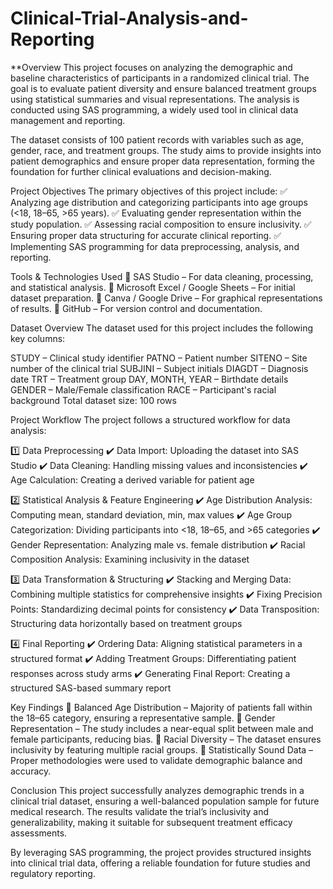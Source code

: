 # Clinical-Trial-Analysis-and-Reporting
**Overview
This project focuses on analyzing the demographic and baseline characteristics of participants in a randomized clinical trial. The goal is to evaluate patient diversity and ensure balanced treatment groups using statistical summaries and visual representations. The analysis is conducted using SAS programming, a widely used tool in clinical data management and reporting.

The dataset consists of 100 patient records with variables such as age, gender, race, and treatment groups. The study aims to provide insights into patient demographics and ensure proper data representation, forming the foundation for further clinical evaluations and decision-making.

Project Objectives
The primary objectives of this project include:
✅ Analyzing age distribution and categorizing participants into age groups (<18, 18–65, >65 years).
✅ Evaluating gender representation within the study population.
✅ Assessing racial composition to ensure inclusivity.
✅ Ensuring proper data structuring for accurate clinical reporting.
✅ Implementing SAS programming for data preprocessing, analysis, and reporting.

Tools & Technologies Used
🔹 SAS Studio – For data cleaning, processing, and statistical analysis.
🔹 Microsoft Excel / Google Sheets – For initial dataset preparation.
🔹 Canva / Google Drive – For graphical representations of results.
🔹 GitHub – For version control and documentation.

Dataset Overview
The dataset used for this project includes the following key columns:

STUDY – Clinical study identifier
PATNO – Patient number
SITENO – Site number of the clinical trial
SUBJINI – Subject initials
DIAGDT – Diagnosis date
TRT – Treatment group
DAY, MONTH, YEAR – Birthdate details
GENDER – Male/Female classification
RACE – Participant's racial background
Total dataset size: 100 rows

Project Workflow
The project follows a structured workflow for data analysis:

1️⃣ Data Preprocessing
✔️ Data Import: Uploading the dataset into SAS Studio
✔️ Data Cleaning: Handling missing values and inconsistencies
✔️ Age Calculation: Creating a derived variable for patient age

2️⃣ Statistical Analysis & Feature Engineering
✔️ Age Distribution Analysis: Computing mean, standard deviation, min, max values
✔️ Age Group Categorization: Dividing participants into <18, 18–65, and >65 categories
✔️ Gender Representation: Analyzing male vs. female distribution
✔️ Racial Composition Analysis: Examining inclusivity in the dataset

3️⃣ Data Transformation & Structuring
✔️ Stacking and Merging Data: Combining multiple statistics for comprehensive insights
✔️ Fixing Precision Points: Standardizing decimal points for consistency
✔️ Data Transposition: Structuring data horizontally based on treatment groups

4️⃣ Final Reporting
✔️ Ordering Data: Aligning statistical parameters in a structured format
✔️ Adding Treatment Groups: Differentiating patient responses across study arms
✔️ Generating Final Report: Creating a structured SAS-based summary report

Key Findings
🔹 Balanced Age Distribution – Majority of patients fall within the 18–65 category, ensuring a representative sample.
🔹 Gender Representation – The study includes a near-equal split between male and female participants, reducing bias.
🔹 Racial Diversity – The dataset ensures inclusivity by featuring multiple racial groups.
🔹 Statistically Sound Data – Proper methodologies were used to validate demographic balance and accuracy.

Conclusion
This project successfully analyzes demographic trends in a clinical trial dataset, ensuring a well-balanced population sample for future medical research. The results validate the trial’s inclusivity and generalizability, making it suitable for subsequent treatment efficacy assessments.

By leveraging SAS programming, the project provides structured insights into clinical trial data, offering a reliable foundation for future studies and regulatory reporting.
